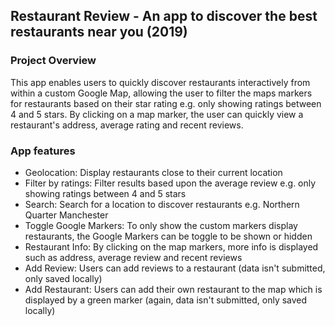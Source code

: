 ## Restaurant Review - An app to discover the best restaurants near you (2019)
### Project Overview
This app enables users to quickly discover restaurants interactively from within a custom Google Map, allowing the user to filter the maps markers for restaurants based on their star rating e.g. only showing ratings between 4 and 5 stars. By clicking on a map marker, the user can quickly view a restaurant's address, average rating and recent reviews.

### App features
- Geolocation: Display restaurants close to their current location
- Filter by ratings: Filter results based upon the average review e.g. only showing ratings between 4 and 5 stars
- Search: Search for a location to discover restaurants e.g. Northern Quarter Manchester
- Toggle Google Markers: To only show the custom markers display restaurants, the Google Markers can be toggle to be shown or hidden
- Restaurant Info: By clicking on the map markers, more info is displayed such as address, average review and recent reviews
- Add Review: Users can add reviews to a restaurant (data isn't submitted, only saved locally)
- Add Restaurant: Users can add their own restaurant to the map which is displayed by a green marker (again, data isn't submitted, only saved locally)

